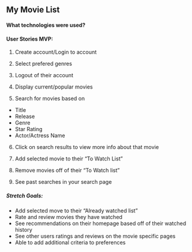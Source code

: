 ## My Movie List

#### What technologies were used?

#### User Stories MVP:
1.  Create account/Login to account 

2. Select prefered genres 

3. Logout of their account

4. Display current/popular movies

5. Search for movies based on
* Title
* Release
* Genre
* Star Rating
* Actor/Actress Name

6. Click on search results to view more info about that movie

7. Add selected movie to their “To Watch List”

8. Remove movies off of their “To Watch list”

9. See past searches in your search page

##### Stretch Goals:

* Add selected move to their “Already watched list”
* Rate and review movies they have watched
* See recommendations on their homepage based off of their watched history
* See other users ratings and reviews on the movie specific pages 
* Able to add additional criteria to preferences  
 